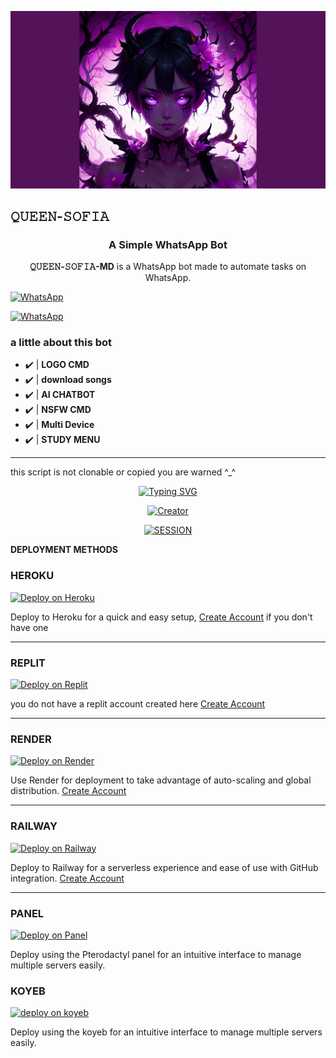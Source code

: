<p align="center">
<img src="https://raw.githubusercontent.com/DADDY-IGWE/QUEEN-SOFIA/refs/heads/main/SOFIA.jpg" />
</p>
<h2>𝚀𝚄𝙴𝙴𝙽-𝚂𝙾𝙵𝙸𝙰</h2></h2>
<h3 align="center">A Simple WhatsApp Bot</h3>

<p align="center">
    <strong>𝚀𝚄𝙴𝙴𝙽-𝚂𝙾𝙵𝙸𝙰-MD</strong> is a WhatsApp bot made to automate tasks on WhatsApp.
</p>
<a href="https://whatsapp.com/channel/0029VaoRh0h2UPBAyRobHB2t">
        <img alt="WhatsApp" src="https://img.shields.io/badge/-Whatsapp%20Channel-green?style=for-the-badge&logo=whatsapp&logoColor=black"/>
    </a>
</p>
<a href="https://chat.whatsapp.com/Lab7eeUSWBxGL4k2ku73gK">
        <img alt="WhatsApp" src="https://img.shields.io/badge/-Whatsapp%20group-green?style=for-the-badge&logo=whatsapp&logoColor=black"/>
    </a>
</p>

### a little about this bot
- ✔️ | **LOGO CMD** 
- ✔️ | **download songs** 
- ✔️ | **AI CHATBOT**
- ✔️ | **NSFW CMD**
- ✔️ | **Multi Device**
- ✔️ | **STUDY MENU**  
-----------------------
this script is not clonable or copied you are warned ^⁠_⁠^

<p align="center">
  <a href="https://git.io/typing-svg"><img src="https://readme-typing-svg.demolab.com?font=EB+Garamond&weight=800&size=28&duration=4000&pause=1000&random=false&width=435&lines=+•★⃝ QUEEN-+SOFIA+★⃝•;MULTI-DEVICE+WHATSAPP+BOT;DEVELOPED+BY+DADDY+IGWE;RELEASED+DATE+22%2F8%2F2024." alt="Typing SVG" /></a>
 </p>
<p align="center">
<a href="#"><img title="Creator" src="https://img.shields.io/badge/Creator-DADDY_IGWE-red.svg?style=for-the-badge&logo=github"></a>
</p>

<p align="center">
    <a href='https://queen-sofia-session.onrender.com' target="_blank">
        <img alt='SESSION' src='https://img.shields.io/badge/Get%20Session%20ID-100000?style=for-the-badge&logo=scan&logoColor=white&labelColor=black&color=blue'/>
    </a>

**DEPLOYMENT METHODS**

### HEROKU
[![Deploy on Heroku](https://img.shields.io/badge/Deploy%20on-Heroku-430098?style=for-the-badge&logo=heroku&logoColor=white)](https://www.heroku.com/deploy?template=https://github.com/DADDY-IGWE/QUEEN-SOFIA)

Deploy to Heroku for a quick and easy setup, [Create Account](https://signup.heroku.com/login) if you don't have one

---

### REPLIT
[![Deploy on Replit](https://img.shields.io/badge/Deploy%20on-Replit-0B0D0E?style=for-the-badge&logo=render&logoColor=white)](https://repl.it/github/DADDY-IGWE/QUEEN-SOFIA) 

you do not have a replit account created here [Create Account](https://replit.com/signup)

---

### RENDER
[![Deploy on Render](https://img.shields.io/badge/Deploy%20on-Render-003d2b?style=for-the-badge&logo=render&logoColor=white)](https://render.com/deploy?repo=https://github.com/DADDY-IGWE/QUEEN-SOFIA&env=SESSION_ID,BOT_INFO)

Use Render for deployment to take advantage of auto-scaling and global distribution. [Create Account](https://render.com/)

---

### RAILWAY
[![Deploy on Railway](https://img.shields.io/badge/Deploy%20on-Railway-0B0D0E?style=for-the-badge&logo=railway&logoColor=white)](https://railway.app/new/template?template=https://github.com/DADDY-IGWE/QUEEN-SOFIA&envs=SESSION_ID)


Deploy to Railway for a serverless experience and ease of use with GitHub integration. [Create Account](https://railway.app/)

---

### PANEL
[![Deploy on Panel](https://img.shields.io/badge/Deploy%20on-Panel-FF7139?style=for-the-badge&logo=pterodactyl&logoColor=white)](https://cpanel.net/)

Deploy using the Pterodactyl panel for an intuitive interface to manage multiple servers easily.


### KOYEB
[![deploy on koyeb](https://img.shields.io/badge/Deploy%20on-koyeb-0B0D0E?style=for-the-badge&logo=pterodactyl&logoColor=white)](https://koyeb.com)

Deploy using the koyeb for an intuitive interface to manage multiple servers easily.


